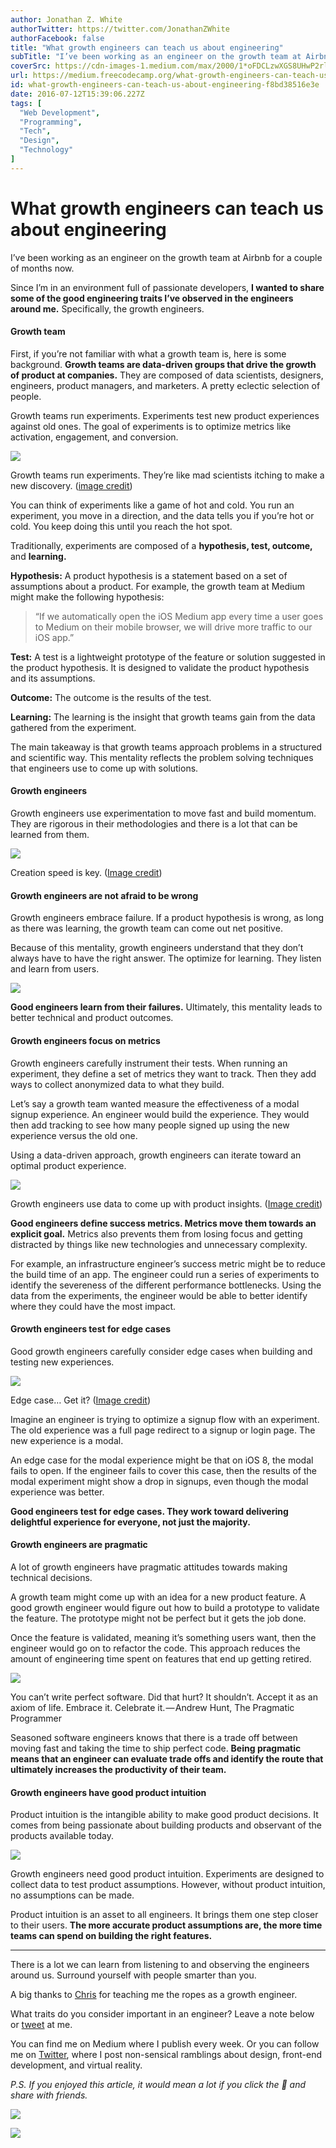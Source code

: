 ```yaml
---
author: Jonathan Z. White
authorTwitter: https://twitter.com/JonathanZWhite
authorFacebook: false
title: "What growth engineers can teach us about engineering"
subTitle: "I’ve been working as an engineer on the growth team at Airbnb for a couple of months now...."
coverSrc: https://cdn-images-1.medium.com/max/2000/1*oFDCLzwXGS8UHwP2rl6MKA.png
url: https://medium.freecodecamp.org/what-growth-engineers-can-teach-us-about-engineering-f8bd38516e3e
id: what-growth-engineers-can-teach-us-about-engineering-f8bd38516e3e
date: 2016-07-12T15:39:06.227Z
tags: [
  "Web Development",
  "Programming",
  "Tech",
  "Design",
  "Technology"
]
---
```

# What growth engineers can teach us about engineering

I’ve been working as an engineer on the growth team at Airbnb for a couple of months now.

Since I’m in an environment full of passionate developers, **I wanted to share some of the good engineering traits I’ve observed in the engineers around me.** Specifically, the growth engineers.

#### Growth team

First, if you’re not familiar with what a growth team is, here is some background. **Growth teams are data-driven groups that drive the growth of product at companies.** They are composed of data scientists, designers, engineers, product managers, and marketers. A pretty eclectic selection of people.

Growth teams run experiments. Experiments test new product experiences against old ones. The goal of experiments is to optimize metrics like activation, engagement, and conversion.



![](https://cdn-images-1.medium.com/max/1600/1*NORx6sGidht0K4b8FxwTFA.jpeg)

Growth teams run experiments. They’re like mad scientists itching to make a new discovery. ([image credit](https://dribbble.com/shots/2755418-Mad-Alchemist))



You can think of experiments like a game of hot and cold. You run an experiment, you move in a direction, and the data tells you if you’re hot or cold. You keep doing this until you reach the hot spot.

Traditionally, experiments are composed of a **hypothesis, test, outcome,** and **learning.**

**Hypothesis:** A product hypothesis is a statement based on a set of assumptions about a product. For example, the growth team at Medium might make the following hypothesis:

> “If we automatically open the iOS Medium app every time a user goes to Medium on their mobile browser, we will drive more traffic to our iOS app.”

**Test:** A test is a lightweight prototype of the feature or solution suggested in the product hypothesis. It is designed to validate the product hypothesis and its assumptions.

**Outcome:** The outcome is the results of the test.

**Learning:** The learning is the insight that growth teams gain from the data gathered from the experiment.

The main takeaway is that growth teams approach problems in a structured and scientific way. This mentality reflects the problem solving techniques that engineers use to come up with solutions.

#### Growth engineers

Growth engineers use experimentation to move fast and build momentum. They are rigorous in their methodologies and there is a lot that can be learned from them.



![](https://cdn-images-1.medium.com/max/1600/1*wcrTrPsezKPgZAAkTj_aKw.png)

Creation speed is key. ([Image credit](https://dribbble.com/shots/780594-Move-fast-and-break-things))



#### Growth engineers are not afraid to be wrong

Growth engineers embrace failure. If a product hypothesis is wrong, as long as there was learning, the growth team can come out net positive.

Because of this mentality, growth engineers understand that they don’t always have to have the right answer. The optimize for learning. They listen and learn from users.



![](https://cdn-images-1.medium.com/max/1600/1*dOu9ai_SXbRFWlYADN3POw.png)



**Good engineers learn from their failures.** Ultimately, this mentality leads to better technical and product outcomes.

#### Growth engineers focus on metrics

Growth engineers carefully instrument their tests. When running an experiment, they define a set of metrics they want to track. Then they add ways to collect anonymized data to what they build.

Let’s say a growth team wanted measure the effectiveness of a modal signup experience. An engineer would build the experience. They would then add tracking to see how many people signed up using the new experience versus the old one.

Using a data-driven approach, growth engineers can iterate toward an optimal product experience.



![](https://cdn-images-1.medium.com/max/1600/1*-IrKt__RJ7RGVllQCqBTjw.gif)

Growth engineers use data to come up with product insights. ([Image credit](https://dribbble.com/shots/1193016-Mountain-Graph-gif))



**Good engineers define success metrics. Metrics move them towards an explicit goal.** Metrics also prevents them from losing focus and getting distracted by things like new technologies and unnecessary complexity.

For example, an infrastructure engineer’s success metric might be to reduce the build time of an app. The engineer could run a series of experiments to identify the severeness of the different performance bottlenecks. Using the data from the experiments, the engineer would be able to better identify where they could have the most impact.

#### Growth engineers test for edge cases

Good growth engineers carefully consider edge cases when building and testing new experiences.



![](https://cdn-images-1.medium.com/max/1600/1*0yU0_5q0OdO0bk0nZt8lkg.png)

Edge case… Get it? ([Image credit](https://dribbble.com/shots/2496202-Suitcase-Icon))



Imagine an engineer is trying to optimize a signup flow with an experiment. The old experience was a full page redirect to a signup or login page. The new experience is a modal.

An edge case for the modal experience might be that on iOS 8, the modal fails to open. If the engineer fails to cover this case, then the results of the modal experiment might show a drop in signups, even though the modal experience was better.

**Good engineers test for edge cases. They work toward delivering delightful experience for everyone, not just the majority.**

#### Growth engineers are pragmatic

A lot of growth engineers have pragmatic attitudes towards making technical decisions.

A growth team might come up with an idea for a new product feature. A good growth engineer would figure out how to build a prototype to validate the feature. The prototype might not be perfect but it gets the job done.

Once the feature is validated, meaning it’s something users want, then the engineer would go on to refactor the code. This approach reduces the amount of engineering time spent on features that end up getting retired.



![](https://cdn-images-1.medium.com/max/1600/1*GJrDUKXxqUcq66u6uy8UHg.png)

You can’t write perfect software. Did that hurt? It shouldn’t. Accept it as an axiom of life. Embrace it. Celebrate it. — Andrew Hunt, The Pragmatic Programmer



Seasoned software engineers knows that there is a trade off between moving fast and taking the time to ship perfect code. **Being pragmatic means that an engineer can evaluate trade offs and identify the route that ultimately increases the productivity of their team.**

#### Growth engineers have good product intuition

Product intuition is the intangible ability to make good product decisions. It comes from being passionate about building products and observant of the products available today.



![](https://cdn-images-1.medium.com/max/1600/1*MMnyRfrdqtex5mBLCn8Gog.png)



Growth engineers need good product intuition. Experiments are designed to collect data to test product assumptions. However, without product intuition, no assumptions can be made.

Product intuition is an asset to all engineers. It brings them one step closer to their users. **The more accurate product assumptions are, the more time teams can spend on building the right features.**











* * *







There is a lot we can learn from listening to and observing the engineers around us. Surround yourself with people smarter than you.

A big thanks to [Chris](https://twitter.com/ChrisAWren) for teaching me the ropes as a growth engineer.

What traits do you consider important in an engineer? Leave a note below or [tweet](https://twitter.com/JonathanZWhite) at me.

You can find me on Medium where I publish every week. Or you can follow me on [Twitter](https://twitter.com/JonathanZWhite), where I post non-sensical ramblings about design, front-end development, and virtual reality.

_P.S. If you enjoyed this article, it would mean a lot if you click the 💚 and share with friends._







[![](https://cdn-images-1.medium.com/max/1200/1*UOsjAdUZ9O0QSyfXOpQPbA.png)](https://twitter.com/JonathanZWhite)





[![](https://cdn-images-1.medium.com/max/1200/1*mxQhZLqG7l5dMLvxYAklgw.png)](http://mrwhite.space/signup)










